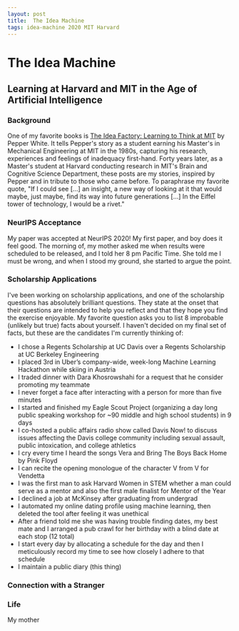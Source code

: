 ```yaml
---
layout: post
title:  The Idea Machine 
tags: idea-machine 2020 MIT Harvard
---
```



# The Idea Machine
## Learning at Harvard and MIT in the Age of Artificial Intelligence

### Background

One of my favorite books is <a href="https://mitpress.mit.edu/books/idea-factory">
The Idea Factory: Learning to Think at MIT</a> by Pepper White. It tells Pepper's story
as a student earning his Master's in Mechanical Engineering at MIT in the 1980s,
capturing his research, experiences and feelings of inadequacy first-hand. Forty years
later, as a Master's student at Harvard conducting research in MIT's Brain and Cognitive
Science Department, these posts are my stories, inspired by Pepper and in tribute to
those who came before. To paraphrase my favorite quote, "If I could see \[...\] an insight,
a new way of looking at it that would maybe, just maybe, find its way into future generations
\[...\] In the Eiffel tower of technology, I would be a rivet."


### NeurIPS Acceptance

My paper was accepted at NeurIPS 2020! My first paper, and boy does it feel good. The morning
of, my mother asked me when results were scheduled to be released, and I told her 8 pm
Pacific Time. She told me I must be wrong, and when I stood my ground, she started to argue the point.


### Scholarship Applications

I've been working on scholarship applications, and one of the scholarship questions has absolutely
brilliant questions. They state at the onset that their questions are intended to help you 
reflect and that they hope you find the exercise enjoyable. My favorite question asks you to list
8 improbable (unlikely but true) facts about yourself. I haven't decided on my final set
of facts, but these are the candidates I'm currently thinking of:

- I chose a Regents Scholarship at UC Davis over a Regents Scholarship at UC Berkeley Engineering
- I placed 3rd in Uber’s company-wide, week-long Machine Learning Hackathon while skiing in Austria
- I traded dinner with Dara Khosrowshahi for a request that he consider promoting my teammate
- I never forget a face after interacting with a person for more than five minutes
- I started and finished my Eagle Scout Project (organizing a day long public speaking workshop for ~90 middle and high school students) in 9 days
- I co-hosted a public affairs radio show called Davis Now! to discuss issues affecting the Davis college community including sexual assault, public intoxication, and college athletics
- I cry every time I heard the songs Vera and Bring The Boys Back Home by Pink Floyd
- I can recite the opening monologue of the character V from V for Vendetta
- I was the first man to ask Harvard Women in STEM whether a man could serve as a mentor and also the first male finalist for Mentor of the Year
- I declined a job at McKinsey after graduating from undergrad
- I automated my online dating profile using machine learning, then deleted the tool after feeling it was unethical
- After a friend told me she was having trouble finding dates, my best mate and I arranged a pub crawl for her birthday with a blind date at each stop (12 total)
- I start every day by allocating a schedule for the day and then I meticulously record my time to see how closely I adhere to that schedule
- I maintain a public diary (this thing)

### Connection with a Stranger



### Life

My mother 